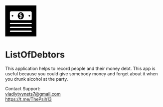 ![image](https://raw.githubusercontent.com/Lytvynets/TestTaskApp/main/images/100.png) 
# ListOfDebtors

This application helps to record people and their money debt. This app is useful because you could give somebody money and forget about it when you drunk alcohol at the party.


Contact Support:   
vladlytvynets7@gmail.com   
https://t.me/ThePsih13
